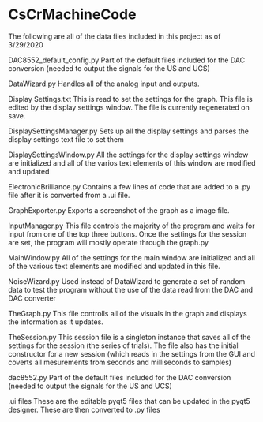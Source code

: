 # CsCrMachineCode
The following are all of the data files included in this project as of 3/29/2020

DAC8552_default_config.py
	Part of the default files included for the DAC conversion (needed to output the 
	signals for the US and UCS) 

DataWizard.py
	Handles all of the analog input and outputs.

Display Settings.txt
	This is read to set the settings for the graph. This file is edited by the display 
	settings window. The file is currently regenerated on save.

DisplaySettingsManager.py
	Sets up all the display settings and parses the display settings text file to set them
	
DisplaySettingsWindow.py 
	All the settings for the display settings window are initialized and all of the 
	varios text elements of this window are modified and updated

ElectronicBrilliance.py
	Contains a few lines of code that are added to a .py file after it is converted from 
	a .ui file.

GraphExporter.py
	Exports a screenshot of the graph as a image file. 

InputManager.py
	This file controls the majority of the program and waits for input from one of the 
	top three buttons. Once the settings for the session are set, the program will mostly 
	operate through the graph.py

MainWindow.py
	All of the settings for the main window are initialized and all of the 
	various text elements are modified and updated in this file.

NoiseWizard.py
	Used instead of DataWizard to generate a set of random data to test the program 
	without the use of the data read from the DAC and DAC converter

TheGraph.py
	This file controlls all of the visuals in the graph and displays the information as 
	it updates.

TheSession.py
	This session file is a singleton instance that saves all of the settings for 
	the session (the series of trials). The file also has the initial constructor for a 
	new session (which reads in the settings from the GUI and coverts all mesurements 
	from seconds and milliseconds to samples)

dac8552.py
	Part of the default files included for the DAC conversion (needed to output the 
	signals for the US and UCS) 

.ui files
	These are the editable pyqt5 files that can be updated in the pyqt5 designer. These 
	are then converted to .py files
